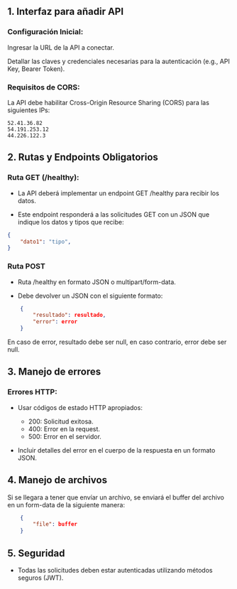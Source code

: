## 1. Interfaz para añadir API
### Configuración Inicial:

Ingresar la URL de la API a conectar.

Detallar las claves y credenciales necesarias para la autenticación (e.g., API Key, Bearer Token).

### Requisitos de CORS:

La API debe habilitar Cross-Origin Resource Sharing (CORS) para las siguientes IPs:

    52.41.36.82
    54.191.253.12
    44.226.122.3

## 2. Rutas y Endpoints Obligatorios

### Ruta GET (/healthy):

- La API deberá implementar un endpoint GET /healthy para recibir los datos.

- Este endpoint responderá a las solicitudes GET con un JSON que indique los datos y tipos que recibe:

```json
{
    "dato1": "tipo",
}
```
### Ruta POST
- Ruta /healthy en formato JSON o multipart/form-data.

- Debe devolver un JSON con el siguiente formato:

```json
    {
        "resultado": resultado,
        "error": error
    }
```

En caso de error, resultado debe ser null, en caso contrario, error debe ser null.
## 3. Manejo de errores
### Errores HTTP:

- Usar códigos de estado HTTP apropiados:
    - 200: Solicitud exitosa.
    - 400: Error en la request.
    - 500: Error en el servidor.


- Incluir detalles del error en el cuerpo de la respuesta en un formato JSON.

## 4. Manejo de archivos
Si se llegara a tener que envíar un archivo, se enviará el buffer del archivo en un form-data de la siguiente manera:

```json
    {
        "file": buffer
    }
```

## 5. Seguridad
- Todas las solicitudes deben estar autenticadas utilizando métodos seguros (JWT).